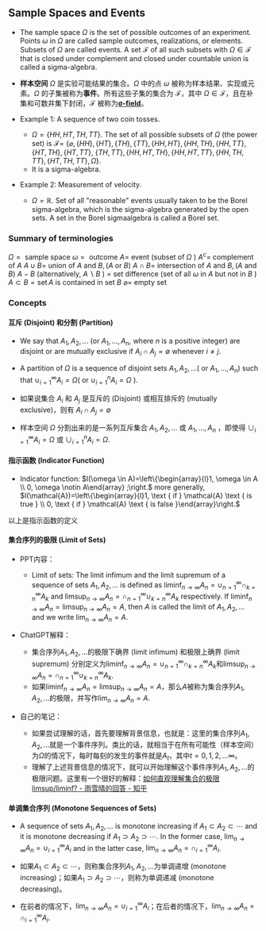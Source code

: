 ## Sample Spaces and Events

- The sample space $\Omega$ is the set of possible outcomes of an experiment. Points $\omega$ in $\Omega$ are called sample outcomes, realizations, or elements. Subsets of $\Omega$ are called events. A set $\mathcal{F}$ of all such subsets with $\Omega \in \mathcal{F}$ that is closed under complement and closed under countable union is called a sigma-algebra.
- **样本空间** $\Omega$ 是实验可能结果的集合。$\Omega$ 中的点 $\omega$ 被称为样本结果、实现或元素。$\Omega$ 的子集被称为**事件**。所有这些子集的集合为 $\mathcal{F}$，其中 $\Omega \in \mathcal{F}$，且在补集和可数并集下封闭，$\mathcal{F}$ 被称为[**σ-field**](σ-field.md)。

- Example 1: A sequence of two coin tosses.
	- $\Omega=\{H H, H T, T H, T T\}$. The set of all possible subsets of $\Omega$ (the power set) is $\mathcal{F}=$ $\{\varnothing,\{H H\},\{H T\},\{T H\},\{T T\},\{H H, H T\},\{H H, T H\},\{H H, T T\},\{H T, T H\},\{H T, T T\}$, $\{T H, T T\},\{H H, H T, T H\},\{H H, H T, T T\},\{H H, T H, T T\},\{H T, T H, T T\}, \Omega\}$.
	- It is a sigma-algebra.
- Example 2: Measurement of velocity.
	- $\Omega=\mathbb{R}$. Set of all "reasonable" events usually taken to be the Borel sigma-algebra, which is the sigma-algebra generated by the open sets. A set in the Borel sigmaalgebra is called a Borel set.

### Summary of terminologies

$\Omega=\text { sample space }$
$\omega=\text { outcome }$
$A=$ event (subset of $\Omega$ )
$A^c=$ complement of $A$
$A \cup B=$ union of $A$ and $B,(A$ or $B)$
$A \cap B=$ intersection of $A$ and $B,(A$ and $B)$
$A-B$ (alternatively, $A \backslash B$ ) $=$ set difference (set of all $\omega$ in $A$ but not in $B$ )
$A \subset B=\operatorname{set} A$ is contained in set $B$
$\varnothing=$ empty set

### Concepts

#### 互斥 (Disjoint) 和分割 (Partition)

- We say that $A_1, A_2, \ldots$ (or $A_1, \ldots, A_n$, where $n$ is a positive integer) are disjoint or are mutually exclusive if $A_i \cap A_j=\emptyset$ whenever $i \neq j$. 
- A partition of $\Omega$ is a sequence of disjoint sets $A_1, A_2, \ldots\left(\right.$ or $\left.A_1, \ldots, A_n\right)$ such that $\cup_{i=1}^{\infty} A_i=\Omega\left(\right.$ or $\cup_{i=1}^n A_i=\Omega$ ).

- 如果说集合 $A_i$ 和 $A_j$ 是互斥的 (Disjoint) 或相互排斥的 (mutually exclusive)，则有 $A_i \cap A_j=\emptyset$
- 样本空间 $\Omega$ 分割出来的是一系列互斥集合 $A_1, A_2, \ldots$ 或 $A_1, \ldots, A_n$ ，即使得 $\cup_{i=1}^{\infty} A_i=\Omega$ 或 $\cup_{i=1}^n A_i=\Omega$.

#### 指示函数 (Indicator Function)

- Indicator function: $I(\omega \in A)=\left\{\begin{array}{l}1, \omega \in A \\ 0, \omega \notin A\end{array} ;\right.$ more generally, $I(\mathcal{A})=\left\{\begin{array}{l}1, \text { if } \mathcal{A} \text { is true } \\ 0, \text { if } \mathcal{A} \text { is false }\end{array}\right.$

以上是指示函数的定义

#### 集合序列的极限 (Limit of Sets)

- PPT内容：
	- Limit of sets: The limit infimum and the limit supremum of a sequence of sets $A_1, A_2, \ldots$ is defined as $\liminf _{n \rightarrow \infty} A_n=\cup_{n=1}^{\infty} \cap_{k=n}^{\infty} A_k$ and $\limsup _{n \rightarrow \infty} A_n=\cap_{n=1}^{\infty} \cup_{k=n}^{\infty} A_k$ respectively. If $\liminf _{n \rightarrow \infty} A_n=\limsup _{n \rightarrow \infty} A_n=A$, then $A$ is called the limit of $A_1, A_2, \ldots$ and we write $\lim _{n \rightarrow \infty} A_n=A$.

-  ChatGPT解释：
	- 集合序列$A_1, A_2, \ldots$的极限下确界 (limit infimum) 和极限上确界 (limit supremum) 分别定义为$\liminf _{n \rightarrow \infty} A_n = \cup_{n=1}^{\infty} \cap_{k=n}^{\infty} A_k$和$\limsup _{n \rightarrow \infty} A_n = \cap_{n=1}^{\infty} \cup_{k=n}^{\infty} A_k$.
	- 如果$\liminf _{n \rightarrow \infty} A_n = \limsup _{n \rightarrow \infty} A_n = A$，那么$A$被称为集合序列$A_1, A_2, \ldots$的极限，并写作$\lim _{n \rightarrow \infty} A_n = A$.

- 自己的笔记：
	- 如果尝试理解的话，首先要理解背景信息，也就是：这里的集合序列$A_1, A_2, \ldots$就是一个事件序列。类比的话，就相当于在所有可能性（样本空间）为$\Omega$的情况下，每时每刻的发生的事件就是$A_t$，其中$t = 0,1,2,...\infty$。
	- 理解了上述背景信息的情况下，就可以开始理解这个事件序列$A_1, A_2, \ldots$的极限问题。这里有一个很好的解释：[如何直观理解集合的极限limsup/liminf? - 雨雪晴的回答 - 知乎](https://www.zhihu.com/question/448010119/answer/1766984961)

#### 单调集合序列 (Monotone Sequences of Sets)

- A sequence of sets $A_1, A_2, \ldots$ is monotone increasing if $A_1 \subset A_2 \subset \cdots$ and it is monotone decreasing if $A_1 \supset A_2 \supset \cdots$. In the former case, $\lim _{n \rightarrow \infty} A_n=\cup_{i=1}^{\infty} A_i$ and in the latter case, $\lim _{n \rightarrow \infty} A_n=\cap_{i=1}^{\infty} A_i$.

- 如果$A_1 \subset A_2 \subset \cdots$，则称集合序列$A_1, A_2, \ldots$为单调递增 (monotone increasing)；如果$A_1 \supset A_2 \supset \cdots$，则称为单调递减 (monotone decreasing)。
- 在前者的情况下，$\lim _{n \rightarrow \infty} A_n = \cup_{i=1}^{\infty} A_i$；在后者的情况下，$\lim _{n \rightarrow \infty} A_n = \cap_{i=1}^{\infty} A_i$.


